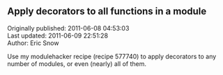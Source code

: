 ## Apply decorators to all functions in a module  
Originally published: 2011-06-08 04:53:03  
Last updated: 2011-06-09 22:51:28  
Author: Eric Snow  
  
Use my modulehacker recipe (recipe 577740) to apply decorators to any number of modules, or even (nearly) all of them.